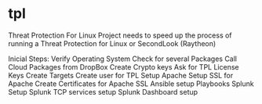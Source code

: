# tpl
Threat Protection For Linux
Project needs to speed up the process of running a Threat Protection for Linux or SecondLook (Raytheon)

Inicial Steps:
Verify Operating System
Check for several Packages
Call Cloud Packages from DropBox
Create Crypto keys
Ask for TPL License Keys
Create Targets
Create user for TPL
Setup Apache
Setup SSL for Apache
Create Certificates for Apache SSL
Ansible setup 
Playbooks
Splunk Setup
Splunk TCP services setup
Splunk Dashboard setup 
